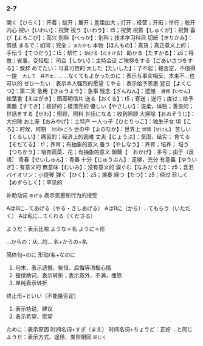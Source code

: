 ### 2-7

開く【ひらく】：开着；绽开；展开；差距加大；打开；经营；开拓；举行；敞开内心
祝い【いわい】：祝贺
祝う【いわう】：t5；祝贺
祝賀【しゅくが】：祝贺
喜び【よろこび】：高兴
別科【べっか】：别科；技术学习科目
切紙【きりかみ】：剪纸
まるで：如同；完全； `あたかも`
本物【ほんもの】：真货；真正意义上的；
手伝う【てつだう】：t5；帮忙； `助ける【たすける】`
助かる【たすかる】：z5；得救；省事，变轻松；
司会【しかい】：主持会议
ご挨拶をする【ごあいさつをする】：致辞
めでたい：可喜可贺的
大した【たいした】：了不起；接否定，不值得一提　`大して　并不太...`
...なくてもよかったのに：表示与事实相反，本来不...也可以的
ぜひ〜たい：表示本人强烈的愿望
てやる：表示给予恩惠
翌日【よくじつ】：第二天
急用【きゅうよう】：急事
残念【ざんねん】：遗憾　`遺憾【いかん】`
絵葉書【えはがき】：图画明信片
送る【おくる】：t5；寄送；送行；度过；给予
素敵【すてき】：极好的；极漂亮的
優しい【やさしい】：温柔，体贴；善良的；
世話をする【せわ】：照顾，照料
世話になる：收到照顾
大掃除【おおそうじ】：大扫除
お土産【おみやげ】：土特产
一人っ子【ひとりっこ】：独生子女
頃【ころ】：时候，时期　`时间+ごろ` 
世の中【よのなか】：世界上 `世間【せけん】`
苦しい【くるしい】：痛苦的；经济上的困难
丈夫【じょうぶ】：坚固，结实；
育てる【そだてる】：t1；养育；有抽象的意义
養う【やしなう】：养育；培养；
培う【つちかう】：培育蔬菜、花；有抽象的意义
御蔭【　おかげ】：多亏；由于（反语）
青春【せいしゅん】：青春
十分【じゅうぶん】：足够，充分
有意義【ゆういぎ】：有意义的
無意味【むいみ】：没有意义的
涙ぐむ【なみだぐむ】：z5；含泪
バイオリン：小提琴
弾く【ひく】：z5；演奏
経つ【たつ】：z5；经过
珍しく【めずらしく】：罕见的








补助动词 `あげる`  表示恩惠和行为的授受

AはBに…てあげる（やる・さしあげる）
AはBに（から）…てもらう（いただく）
Aは私に…てくれる（くださる）

ようだ：表示比喻 
ような＋名
ように＋形

…からの：从...的... 
名+からの+名


简体句+のに
形动/名+なのに
1. 句末，表示遗憾、惋惜、后悔等消极心情
2. 接续助词，表示转折；表示意外、不满，埋怨
3. 单纯表示转折

终止形+といい（不能接否定）
1. 表示劝说，建议
2. 表示希望、愿望

ために：表示原因
时间名词+すぎ（まえ）
时间名词+ちょうど：正好
...と同じようだ：表示方式、途径、类型相同 `同じく`












